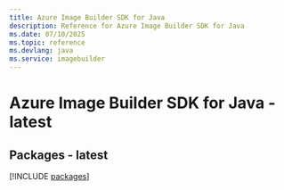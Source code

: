 ```yaml
---
title: Azure Image Builder SDK for Java
description: Reference for Azure Image Builder SDK for Java
ms.date: 07/10/2025
ms.topic: reference
ms.devlang: java
ms.service: imagebuilder
---
```

# Azure Image Builder SDK for Java - latest
## Packages - latest
[!INCLUDE [packages](image-builder-index.md)]
